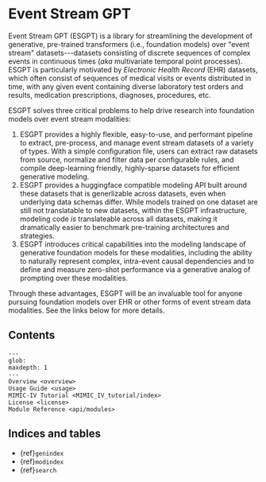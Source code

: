 # Event Stream GPT

Event Stream GPT (ESGPT) is a library for streamlining the development of generative, pre-trained transformers (i.e., foundation models) over "event stream" datasets---datasets consisting of discrete sequences of complex events in continuous times (_aka_ multivariate temporal point processes). ESGPT is particularly motivated by _Electronic Health Record_ (EHR) datasets, which often consist of sequences of medical visits or events distributed in time, with any given event containing diverse laboratory test orders and results, medication prescriptions, diagnoses, procedures, etc.

ESGPT solves three critical problems to help drive research into foundation models over event stream modalities:

1. ESGPT provides a highly flexible, easy-to-use, and performant pipeline to extract, pre-process, and manage event stream datasets of a variety of types. With a simple configuration file, users can extract raw datasets from source, normalize and filter data per configurable rules, and compile deep-learning friendly, highly-sparse datasets for efficient generative modeling.
2. ESGPT provides a huggingface compatible modeling API built around these datasets that is generlizable across datasets, even when underlying data schemas differ. While models trained on one dataset are still not translatable to new datasets, within the ESGPT infrastructure, modeling code _is_ translateable across all datasets, making it dramatically easier to benchmark pre-training architectures and strategies.
3. ESGPT introduces critical capabilities into the modeling landscape of generative foundation models for these modalities, including the ability to naturally represent complex, intra-event causal dependencies and to define and measure zero-shot performance via a generative analog of prompting over these modalities.

Through these advantages, ESGPT will be an invaluable tool for anyone pursuing foundation models over EHR or
other forms of event stream data modalities. See the links below for more details.

## Contents

```{toctree}
---
glob:
maxdepth: 1
---
Overview <overview>
Usage Guide <usage>
MIMIC-IV Tutorial <MIMIC_IV_tutorial/index>
License <license>
Module Reference <api/modules>
```

## Indices and tables

- {ref}`genindex`
- {ref}`modindex`
- {ref}`search`
